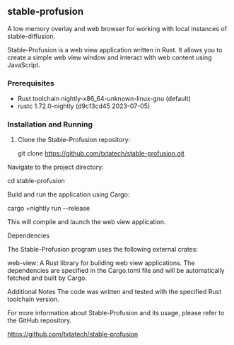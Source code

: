 ## stable-profusion

A low memory overlay and web browser for working with local instances of stable-diffusion.

Stable-Profusion is a web view application written in Rust. It allows you to create a simple web view window and interact with web content using JavaScript.

### Prerequisites

- Rust toolchain nightly-x86_64-unknown-linux-gnu (default)
- rustc 1.72.0-nightly (d9c13cd45 2023-07-05)

### Installation and Running

1. Clone the Stable-Profusion repository:


   git clone https://github.com/txtatech/stable-profusion.git

Navigate to the project directory:

cd stable-profusion

Build and run the application using Cargo:

cargo +nightly run --release

This will compile and launch the web view application.

Dependencies

The Stable-Profusion program uses the following external crates:

web-view: A Rust library for building web view applications.
The dependencies are specified in the Cargo.toml file and will be automatically fetched and built by Cargo.

Additional Notes
The code was written and tested with the specified Rust toolchain version.

For more information about Stable-Profusion and its usage, please refer to the GitHub repository.

https://github.com/txtatech/stable-profusion
